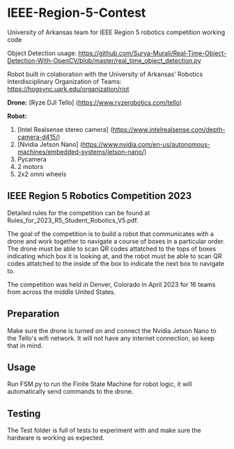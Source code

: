 # IEEE-Region-5-Contest
University of Arkansas team for IEEE Region 5 robotics competition working code

Object Detection usage: https://github.com/Surya-Murali/Real-Time-Object-Detection-With-OpenCV/blob/master/real_time_object_detection.py

Robot built in colaboration with the University of Arkansas' Robotics Interdisciplinary Organization of Teams: https://hogsync.uark.edu/organization/riot

**Drone:** 
[Ryze DJI Tello] (https://www.ryzerobotics.com/tello)

**Robot:**
1. [Intel Realsense stereo camera] (https://www.intelrealsense.com/depth-camera-d415/)
2. [Nvidia Jetson Nano] (https://www.nvidia.com/en-us/autonomous-machines/embedded-systems/jetson-nano/)
3. Pycamera
4. 2 motors
5. 2x2 omni wheels

## IEEE Region 5 Robotics Competition 2023
Detailed rules for the competition can be found at Rules_for_2023_R5_Student_Robotics_V5.pdf.

The goal of the competition is to build a robot that communicates with a drone and work together to navigate a course of boxes in a particular order. The drone must be able to scan QR codes attatched to the tops of boxes indicating which box it is looking at, and the robot must be able to scan QR codes attatched to the inside of the box to indicate the next box to navigate to.

The competition was held in Denver, Colorado in April 2023 for 16 teams from across the middle United States.

## Preparation
Make sure the drone is turned on and connect the Nvidia Jetson Nano to the Tello's wifi network. It will not have any internet connection, so keep that in mind.

## Usage
Run FSM.py to run the Finite State Machine for robot logic, it will automatically send commands to the drone.

## Testing
The Test folder is full of tests to experiment with and make sure the hardware is working as expected.